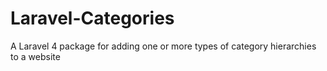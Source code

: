 Laravel-Categories
==================

A Laravel 4 package for adding one or more types of category hierarchies to a website

